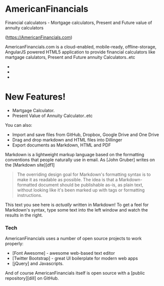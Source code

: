 # AmericanFinancials
Financial calculators - Mortgage calculators, Present and Future value of annuity calculators

(https://AmericanFinancials.com)

AmericanFinancials.com is a cloud-enabled, mobile-ready, offline-storage, AngularJS powered HTML5  application to provide financial calculators like martgage calulators, Present and Future annuity Calculators..etc

  - 
  - 
  - 

# New Features!

  - Martgage Calculator.
  - Present Value of Annuity Calculator..etc


You can also:
  - Import and save files from GitHub, Dropbox, Google Drive and One Drive
  - Drag and drop markdown and HTML files into Dillinger
  - Export documents as Markdown, HTML and PDF

Markdown is a lightweight markup language based on the formatting conventions that people naturally use in email.  As [John Gruber] writes on the [Markdown site][df1]

> The overriding design goal for Markdown's
> formatting syntax is to make it as readable
> as possible. The idea is that a
> Markdown-formatted document should be
> publishable as-is, as plain text, without
> looking like it's been marked up with tags
> or formatting instructions.

This text you see here is *actually* written in Markdown! To get a feel for Markdown's syntax, type some text into the left window and watch the results in the right.

### Tech

AmericanFinancials  uses a number of open source projects to work properly:

* [Font Awesome] - awesome web-based text editor
* [Twitter Bootstrap] - great UI boilerplate for modern web apps
* [jQuery]  and Javascripts.

And of course AmericanFinancials itself is open source with a [public repository][dill]
 on GitHub.